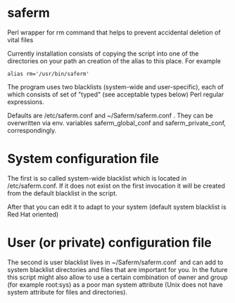 # saferm
Perl wrapper for rm command that helps to prevent accidental deletion of vital files

Currently installation consists of copying the  script into one of the directories on your path an creation of the alias to this place. For example

<code>alias rm='/usr/bin/saferm'</code>

The program uses two blacklists (system-wide and user-specific), each of which consists of set of "typed" (see acceptable types below) Perl regular expressions.

Defaults are /etc/saferm.conf and ~/Saferm/saferm.conf . They can be overwritten via env. variables saferm_global_conf and saferm_private_conf, correspondingly. 

# System configuration file

The first is so called system-wide blacklist which is located in /etc/saferm.conf. If it does not exist on the first invocation it will be created from the default blacklist in the script. 

After that you can edit it to adapt to your system (default system blacklist is Red Hat oriented)

# User (or private)  configuration file

The second is user blacklist lives in ~/Saferm/saferm.conf  and can add to system blacklist directories and files that are important for you. 
In the future this script might also allow to use a certain combination of owner and group (for example root:sys) as a poor man system attribute (Unix does not have system attribute for files and directories). 
